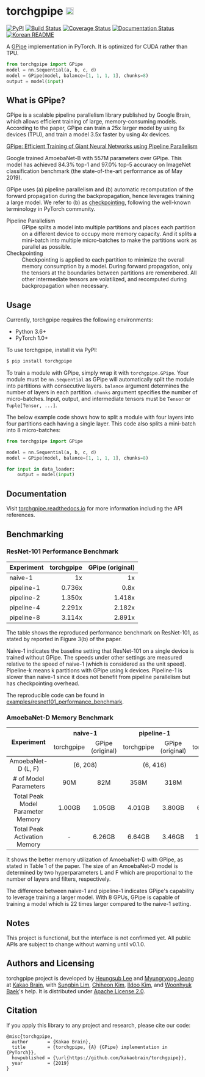 # torchgpipe <img src="docs/_static/not-pipe.svg" height="20" />

[![PyPI](https://img.shields.io/pypi/v/torchgpipe.svg)](https://pypi.org/project/torchgpipe)
[![Build Status](https://travis-ci.org/kakaobrain/torchgpipe.svg?branch=master)](https://travis-ci.org/kakaobrain/torchgpipe)
[![Coverage Status](https://coveralls.io/repos/github/KakaoBrain/torchgpipe/badge.svg?branch=master)](https://coveralls.io/github/KakaoBrain/torchgpipe?branch=master)
[![Documentation Status](https://readthedocs.org/projects/torchgpipe/badge/?version=latest)](https://torchgpipe.readthedocs.io/en/latest/?badge=latest)
[![Korean README](https://img.shields.io/badge/readme-korean-blue.svg)](README.ko.md)

A [GPipe](https://arxiv.org/abs/1811.06965) implementation in PyTorch. It is
optimized for CUDA rather than TPU.

```python
from torchgpipe import GPipe
model = nn.Sequential(a, b, c, d)
model = GPipe(model, balance=[1, 1, 1, 1], chunks=8)
output = model(input)
```

## What is GPipe?

GPipe is a scalable pipeline parallelism library published by Google Brain,
which allows efficient training of large, memory-consuming models. According to
the paper, GPipe can train a 25x larger model by using 8x devices (TPU), and
train a model 3.5x faster by using 4x devices.

[GPipe: Efficient Training of Giant Neural Networks using Pipeline Parallelism](https://arxiv.org/abs/1811.06965)

Google trained AmoebaNet-B with 557M parameters over GPipe. This model has
achieved 84.3% top-1 and 97.0% top-5 accuracy on ImageNet classification
benchmark (the state-of-the-art performance as of May 2019).

GPipe uses (a) pipeline parallelism and (b) automatic recomputation of the
forward propagation during the backpropagation, hence leverages training a
large model. We refer to (b) as [checkpointing][], following the well-known
terminology in PyTorch community.

[checkpointing]: https://pytorch.org/docs/stable/checkpoint.html

<dl>
<dt>Pipeline Parallelism</dt>
<dd>GPipe splits a model into multiple partitions and places each partition on
    a different device to occupy more memory capacity. And it splits a
    mini-batch into multiple micro-batches to make the partitions work as
    parallel as possible.</dd>

<dt>Checkpointing</dt>
<dd>Checkpointing is applied to each partition to minimize the overall memory
    consumption by a model. During forward propagation, only the tensors at the
    boundaries between partitions are remembered. All other intermediate
    tensors are volatilized, and recomputed during backpropagation when
    necessary.</dd>
</dl>

## Usage

Currently, torchgpipe requires the following environments:

- Python 3.6+
- PyTorch 1.0+

To use torchgpipe, install it via PyPI:

```sh
$ pip install torchgpipe
```

To train a module with GPipe, simply wrap it with `torchgpipe.GPipe`. Your
module must be `nn.Sequential` as GPipe will automatically split the module
into partitions with consecutive layers. `balance` argument determines the
number of layers in each partition. `chunks` argument specifies the number of
micro-batches. Input, output, and intermediate tensors must be `Tensor` or
`Tuple[Tensor, ...]`.

The below example code shows how to split a module with four layers into four
partitions each having a single layer. This code also splits a mini-batch into
8 micro-batches:

```python
from torchgpipe import GPipe

model = nn.Sequential(a, b, c, d)
model = GPipe(model, balance=[1, 1, 1, 1], chunks=8)

for input in data_loader:
    output = model(input)
```

## Documentation

Visit [torchgpipe.readthedocs.io][rtd] for more information including the API
references.

[rtd]: https://torchgpipe.readthedocs.io/

## Benchmarking

### ResNet-101 Performance Benchmark

Experiment | torchgpipe | GPipe (original)
---------- | -----: | -----:
naive-1    |     1x |     1x
pipeline-1 | 0.736x |   0.8x
pipeline-2 | 1.350x | 1.418x
pipeline-4 | 2.291x | 2.182x
pipeline-8 | 3.114x | 2.891x

The table shows the reproduced performance benchmark on ResNet-101, as stated
by reported in Figure 3(b) of the paper.

Naive-1 indicates the baseline setting that ResNet-101 on a single device is
trained without GPipe. The speeds under other settings are measured relative to
the speed of naive-1 (which is considered as the unit speed). Pipeline-k means
k partitions with GPipe using k devices. Pipeline-1 is slower than naive-1
since it does not benefit from pipeline parallelism but has checkpointing
overhead.

The reproducible code can be found in
[examples/resnet101_performance_benchmark](examples/resnet101_performance_benchmark).

### AmoebaNet-D Memory Benchmark

<table>
  <thead>
    <tr>
      <th rowspan="2">Experiment</th>
      <th colspan="2">naive-1</th>
      <th colspan="2">pipeline-1</th>
      <th colspan="2">pipeline-2</th>
      <th colspan="2">pipeline-4</th>
      <th colspan="2">pipeline-8</th>
    </tr>
    <tr align="center">
      <td>torchgpipe</td>
      <td>GPipe<br>(original)</td>
      <td>torchgpipe</td>
      <td>GPipe<br>(original)</td>
      <td>torchgpipe</td>
      <td>GPipe<br>(original)</td>
      <td>torchgpipe</td>
      <td>GPipe<br>(original)</td>
      <td>torchgpipe</td>
      <td>GPipe<br>(original)</td>
    </tr>
  </thead>
  <tbody>
    <tr align="center">
      <td>AmoebaNet-D (L, F)</td>
      <td colspan="2">(6, 208)</td>
      <td colspan="2">(6, 416)</td>
      <td colspan="2">(6, 544)</td>
      <td colspan="2">(12, 544)</td>
      <td colspan="2">(24, 512)</td>
    </tr>
    <tr align="center">
      <td># of Model Parameters</td>
      <td>90M</td>
      <td>82M</td>
      <td>358M</td>
      <td>318M</td>
      <td>613M</td>
      <td>542M</td>
      <td>1.16B</td>
      <td>1.05B</td>
      <td>2.01B</td>
      <td>1.80B</td>
    </tr>
    <tr align="center">
      <td>Total Peak Model Parameter Memory</td>
      <td>1.00GB</td>
      <td>1.05GB</td>
      <td>4.01GB</td>
      <td>3.80GB</td>
      <td>6.45GB</td>
      <td>6.45GB</td>
      <td>13.00GB</td>
      <td>12.53GB</td>
      <td>22.42GB</td>
      <td>24.62GB</td>
    </tr>
    <tr align="center">
      <td>Total Peak Activation Memory</td>
      <td>-</td>
      <td>6.26GB</td>
      <td>6.64GB</td>
      <td>3.46GB</td>
      <td>11.31GB</td>
      <td>8.11GB</td>
      <td>18.72GB</td>
      <td>15.21GB</td>
      <td>35.78GB</td>
      <td>26.24GB</td>
    </tr>
  </tbody>
</table>

It shows the better memory utilization of AmoebaNet-D with GPipe,
as stated in Table 1 of the paper. The size of an AmoebaNet-D
model is determined by two hyperparameters L and F which are proportional
to the number of layers and filters, respectively.

The difference between naive-1 and pipeline-1 indicates GPipe's
capability to leverage training a larger model. With 8 GPUs,
GPipe is capable of training a model which is 22 times larger compared
to the naive-1 setting.

## Notes

This project is functional, but the interface is not confirmed yet. All public
APIs are subject to change without warning until v0.1.0.

## Authors and Licensing

torchgpipe project is developed by [Heungsub Lee][] and [Myungryong Jeong][] at
[Kakao Brain][], with [Sungbin Lim][], [Chiheon Kim][], [Ildoo Kim][], and
[Woonhyuk Baek][]'s help. It is distributed under [Apache License
2.0](LICENSE).

[Kakao Brain]: https://kakaobrain.com/
[Heungsub Lee]: https://subl.ee/
[Myungryong Jeong]: https://github.com/mrJeong
[Sungbin Lim]: https://github.com/sungbinlim
[Chiheon Kim]: https://github.com/chiheonk
[Ildoo Kim]: https://github.com/ildoonet
[Woonhyuk Baek]: https://github.com/wbaek

## Citation

If you apply this library to any project and research, please cite our code:

```
@misc{torchgpipe,
  author       = {Kakao Brain},
  title        = {torchgpipe, {A} {GPipe} implementation in {PyTorch}},
  howpublished = {\url{https://github.com/kakaobrain/torchgpipe}},
  year         = {2019}
}
```
